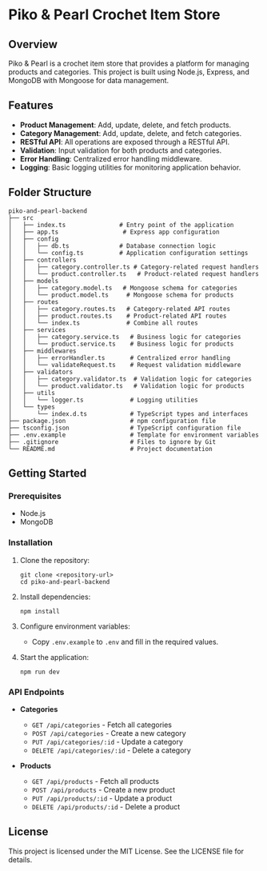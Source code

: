 # Piko & Pearl Crochet Item Store

## Overview
Piko & Pearl is a crochet item store that provides a platform for managing products and categories. This project is built using Node.js, Express, and MongoDB with Mongoose for data management.

## Features
- **Product Management**: Add, update, delete, and fetch products.
- **Category Management**: Add, update, delete, and fetch categories.
- **RESTful API**: All operations are exposed through a RESTful API.
- **Validation**: Input validation for both products and categories.
- **Error Handling**: Centralized error handling middleware.
- **Logging**: Basic logging utilities for monitoring application behavior.

## Folder Structure
```
piko-and-pearl-backend
├── src
│   ├── index.ts               # Entry point of the application
│   ├── app.ts                  # Express app configuration
│   ├── config
│   │   ├── db.ts              # Database connection logic
│   │   └── config.ts          # Application configuration settings
│   ├── controllers
│   │   ├── category.controller.ts # Category-related request handlers
│   │   └── product.controller.ts   # Product-related request handlers
│   ├── models
│   │   ├── category.model.ts   # Mongoose schema for categories
│   │   └── product.model.ts     # Mongoose schema for products
│   ├── routes
│   │   ├── category.routes.ts   # Category-related API routes
│   │   ├── product.routes.ts    # Product-related API routes
│   │   └── index.ts             # Combine all routes
│   ├── services
│   │   ├── category.service.ts   # Business logic for categories
│   │   └── product.service.ts    # Business logic for products
│   ├── middlewares
│   │   ├── errorHandler.ts       # Centralized error handling
│   │   └── validateRequest.ts    # Request validation middleware
│   ├── validators
│   │   ├── category.validator.ts  # Validation logic for categories
│   │   └── product.validator.ts   # Validation logic for products
│   ├── utils
│   │   └── logger.ts             # Logging utilities
│   └── types
│       └── index.d.ts            # TypeScript types and interfaces
├── package.json                  # npm configuration file
├── tsconfig.json                 # TypeScript configuration file
├── .env.example                  # Template for environment variables
├── .gitignore                    # Files to ignore by Git
└── README.md                     # Project documentation
```

## Getting Started

### Prerequisites
- Node.js
- MongoDB

### Installation
1. Clone the repository:
   ```
   git clone <repository-url>
   cd piko-and-pearl-backend
   ```

2. Install dependencies:
   ```
   npm install
   ```

3. Configure environment variables:
   - Copy `.env.example` to `.env` and fill in the required values.

4. Start the application:
   ```
   npm run dev
   ```

### API Endpoints
- **Categories**
  - `GET /api/categories` - Fetch all categories
  - `POST /api/categories` - Create a new category
  - `PUT /api/categories/:id` - Update a category
  - `DELETE /api/categories/:id` - Delete a category

- **Products**
  - `GET /api/products` - Fetch all products
  - `POST /api/products` - Create a new product
  - `PUT /api/products/:id` - Update a product
  - `DELETE /api/products/:id` - Delete a product

## License
This project is licensed under the MIT License. See the LICENSE file for details.